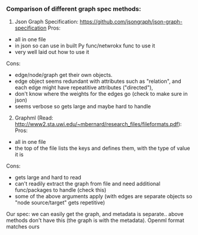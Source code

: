 ### Comparison of different graph spec methods:

1. Json Graph Specification: https://github.com/jsongraph/json-graph-specification
Pros:
- all in one file
- in json so can use in built Py func/netwrokx func to use it 
- very well laid out how to use it

Cons: 
- edge/node/graph get their own objects.
- edge object seems redundant with attributes such as "relation", and each edge might have repeatitive attributes ("directed"), 
- don't know where the weights for the edges go (check to make sure in json)
- seems verbose so gets large and maybe hard to handle


2. Graphml (Read: http://www2.sta.uwi.edu/~mbernard/research_files/fileformats.pdf):
Pros:
- all in one file
- the top of the file lists the keys and defines them, with the type of value it is

Cons:
- gets large and hard to read
- can't readily extract the graph from file and need additional func/packages to handle (check this)
- some of the above arguments apply (with edges are separate objects so "node source/target" gets repetitive)



Our spec: we can easily get the graph, and metadata is separate.. above methods don't have this (the graph is with the metadata). Openml format matches ours